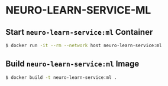 # NEURO-LEARN-SERVICE-ML

## Start ```neuro-learn-service:ml``` Container

```bash
$ docker run -it --rm --network host neuro-learn-service:ml
```

## Build ```neuro-learn-service:ml``` Image

```bash
$ docker build -t neuro-learn-service:ml .
```
